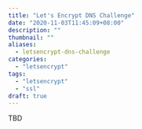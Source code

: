 ```yaml
---
title: "Let's Encrypt DNS Challenge"
date: "2020-11-03T11:45:09+08:00"
description: ""
thumbnail: ""
aliases:
  - letsencrypt-dns-challenge
categories:
  - "letsencrypt"
tags:
  - "letsencrypt"
  - "ssl"
draft: true
---
```


TBD
